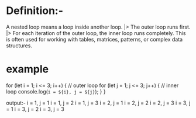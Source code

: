 # Definition:- 
A nested loop means a loop inside another loop.
|> The outer loop runs first.
|> For each iteration of the outer loop, the inner loop runs completely.
This is often used for working with tables, matrices, patterns, or complex data structures.

# example
for (let i = 1; i <= 3; i++) {   // outer loop
  for (let j = 1; j <= 3; j++) { // inner loop
    console.log(`i = ${i}, j = ${j}`);
  }
}

output:- 
i = 1, j = 1
i = 1, j = 2
i = 1, j = 3
i = 2, j = 1
i = 2, j = 2
i = 2, j = 3
i = 3, j = 1
i = 3, j = 2
i = 3, j = 3

